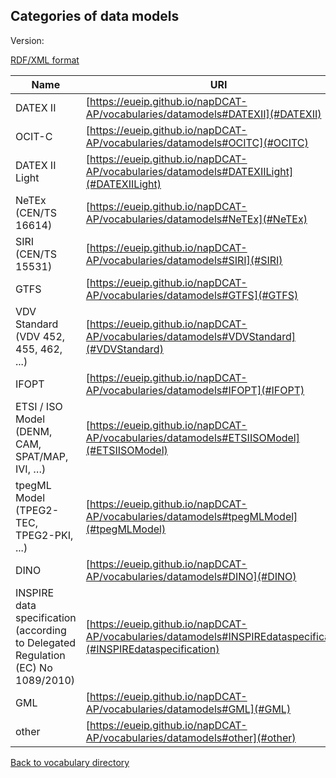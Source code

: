 ## Categories of data models

Version:

[RDF/XML format](www.google.com)

Name | URI
---- | ---
<a name="DATEXII"></a> DATEX II  | [https://eueip.github.io/napDCAT-AP/vocabularies/datamodels#DATEXII](#DATEXII)
<a name="OCITC"></a> OCIT-C | [https://eueip.github.io/napDCAT-AP/vocabularies/datamodels#OCITC](#OCITC)
<a name="DATEXIILight"></a> DATEX II Light | [https://eueip.github.io/napDCAT-AP/vocabularies/datamodels#DATEXIILight](#DATEXIILight)
<a name="NeTEx"></a> NeTEx (CEN/TS 16614) | [https://eueip.github.io/napDCAT-AP/vocabularies/datamodels#NeTEx](#NeTEx)
<a name="SIRI"></a> SIRI (CEN/TS 15531) | [https://eueip.github.io/napDCAT-AP/vocabularies/datamodels#SIRI](#SIRI)
<a name="GTFS"></a> GTFS | [https://eueip.github.io/napDCAT-AP/vocabularies/datamodels#GTFS](#GTFS)
<a name="VDVStandard"></a> VDV Standard (VDV 452, 455, 462, ...)| [https://eueip.github.io/napDCAT-AP/vocabularies/datamodels#VDVStandard](#VDVStandard)
<a name="IFOPT"></a> IFOPT | [https://eueip.github.io/napDCAT-AP/vocabularies/datamodels#IFOPT](#IFOPT)
<a name="ETSIISOModel"></a> ETSI / ISO Model (DENM, CAM, SPAT/MAP, IVI, …)| [https://eueip.github.io/napDCAT-AP/vocabularies/datamodels#ETSIISOModel](#ETSIISOModel)
<a name="tpegMLModel"></a> tpegML Model (TPEG2-TEC, TPEG2-PKI, ...)| [https://eueip.github.io/napDCAT-AP/vocabularies/datamodels#tpegMLModel](#tpegMLModel)
<a name="DINO"></a> DINO | [https://eueip.github.io/napDCAT-AP/vocabularies/datamodels#DINO](#DINO)
<a name="INSPIREdataspecification"></a> INSPIRE data specification (according to Delegated Regulation (EC) No 1089/2010) | [https://eueip.github.io/napDCAT-AP/vocabularies/datamodels#INSPIREdataspecification](#INSPIREdataspecification)
<a name="GML"></a> GML | [https://eueip.github.io/napDCAT-AP/vocabularies/datamodels#GML](#GML)
<a name="other"></a> other | [https://eueip.github.io/napDCAT-AP/vocabularies/datamodels#other](#other)

[Back to vocabulary directory](https://eueip.github.io/napDCAT-AP/vocabularies/)





